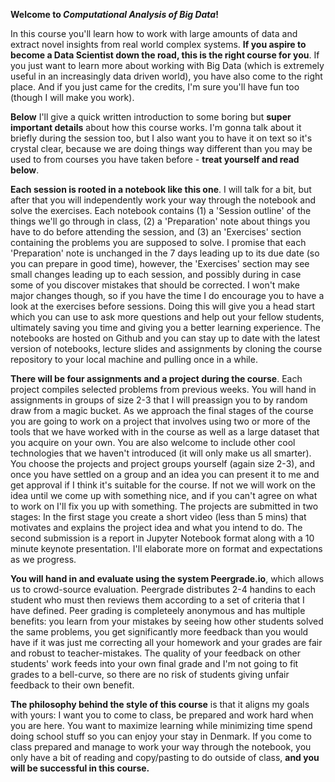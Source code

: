 **Welcome to *Computational Analysis of Big Data*!**

In this course you'll learn how to work with large amounts of data and extract novel insights from real world complex systems. **If you aspire to become a Data Scientist down the road, this is the right course for you**. If you just want to learn more about working with Big Data (which is extremely useful in an increasingly data driven world), you have also come to the right place. And if you just came for the credits, I'm sure you'll have fun too (though I will make you work).

**Below** I'll give a quick written introduction to some boring but **super important details** about how this course works. I'm gonna talk about it briefly during the session too, but I also want you to have it on text so it's crystal clear, because we are doing things way different than you may be used to from courses you have taken before - **treat yourself and read below**.

**Each session is rooted in a notebook like this one**. I will talk for a bit, but after that you will independently work your way through the notebook and solve the exercises. Each notebook contains (1) a 'Session outline' of the things we'll go through in class, (2) a 'Preparation' note about things you have to do before attending the session, and (3) an 'Exercises' section containing the problems you are supposed to solve. I promise that each 'Preparation' note is unchanged in the 7 days leading up to its due date (so you can prepare in good time), however, the 'Exercises' section may see small changes leading up to each session, and possibly during in case some of you discover mistakes that should be corrected. I won't make major changes though, so if you have the time I do encourage you to have a look at the exercises before sessions. Doing this will give you a head start which you can use to ask more questions and help out your fellow students, ultimately saving you time and giving you a better learning experience. The notebooks are hosted on Github and you can stay up to date with the latest version of notebooks, lecture slides and assignments by cloning the course repository to your local machine and pulling once in a while.

**There will be four assignments and a project during the course**. Each project compiles selected problems from previous weeks. You will hand in assignments in groups of size 2-3 that I will preassign you to by random draw from a magic bucket. As we approach the final stages of the course you are going to work on a project that involves using two or more of the tools that we have worked with in the course as well as a large dataset that you acquire on your own. You are also welcome to include other cool technologies that we haven't introduced (it will only make us all smarter). You choose the projects and project groups yourself (again size 2-3), and once you have settled on a group and an idea you can present it to me and get approval if I think it's suitable for the course. If not we will work on the idea until we come up with something nice, and if you can't agree on what to work on I'll fix you up with something. The projects are submitted in two stages: In the first stage you create a short video (less than 5 mins) that motivates and explains the project idea and what you intend to do. The second submission is a report in Jupyter Notebook format along with a 10 minute keynote presentation. I'll elaborate more on format and expectations as we progress.

**You will hand in and evaluate using the system Peergrade.io**, which allows us to crowd-source evaluation. Peergrade distributes 2-4 handins to each student who must then reviews them according to a set of criteria that I have defined. Peer grading is completeely anonymous and has multiple benefits: you learn from your mistakes by seeing how other students solved the same problems, you get significantly more feedback than you would have if it was just me correcting all your homework and your grades are fair and robust to teacher-mistakes. The quality of your feedback on other students' work feeds into your own final grade and I'm not going to fit grades to a bell-curve, so there are no risk of students giving unfair feedback to their own benefit.

**The philosophy behind the style of this course** is that it aligns my goals with yours: I want you to come to class, be prepared and work hard when you are here. You want to maximize learning while minimizing time spend doing school stuff so you can enjoy your stay in Denmark. If you come to class prepared and manage to work your way through the notebook, you only have a bit of reading and copy/pasting to do outside of class, **and you will be successful in this course.**
